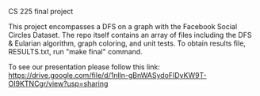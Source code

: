 CS 225 final project

This project encompasses a DFS on a graph with the Facebook Social Circles Dataset. The repo itself contains
an array of files including the DFS & Eularian algorithm, graph coloring, and unit tests. To obtain results file,
RESULTS.txt, run "make final" command.

To see our presentation please follow this link: 
https://drive.google.com/file/d/1nlln-gBnWASydoFIDyKW9T-OI9KTNCgr/view?usp=sharing
